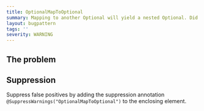 ```yaml
---
title: OptionalMapToOptional
summary: Mapping to another Optional will yield a nested Optional. Did you mean flatMap?
layout: bugpattern
tags: ''
severity: WARNING
---
```


<!--
*** AUTO-GENERATED, DO NOT MODIFY ***
To make changes, edit the @BugPattern annotation or the explanation in docs/bugpattern.
-->

## The problem


## Suppression
Suppress false positives by adding the suppression annotation `@SuppressWarnings("OptionalMapToOptional")` to the enclosing element.
